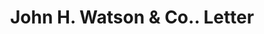 ---
doi: 10.7916/D8TQ7CRS
date_other: '1870'
date_other_textual: '1870'
form: correspondence
genre:
- Letters (correspondence)
name:
- John H. Watson & Co.
object_in_context_url: https://biggert.cul.columbia.edu/items/view/ave_biggert_01911
subject_hierarchical_geographic:
- New York, New York, United States
subject_name:
- John H. Watson & Co.
title: John H. Watson & Co.. Letter
sort_title: John H. Watson & Co.. Letter
call_number: ave_biggert_01911
coordinates:
- 40.71277777777778,-74.00583333333333
pid: ave_biggert_01911
identifiers: ave_biggert_01911
thumbnail: https://derivativo-2.library.columbia.edu/iiif/2/ldpd:490616/full/!256,256/0/native.jpg
permalink: "/items/ave_biggert_01911/"
layout: iiif-image-page
---